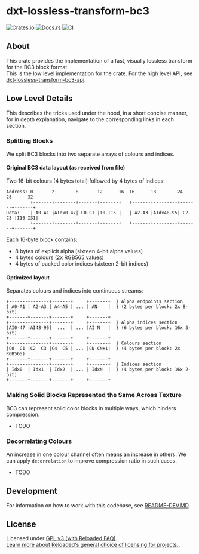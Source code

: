# dxt-lossless-transform-bc3

[![Crates.io](https://img.shields.io/crates/v/dxt-lossless-transform-bc3.svg)](https://crates.io/crates/dxt-lossless-transform-bc3)
[![Docs.rs](https://docs.rs/dxt-lossless-transform-bc3/badge.svg)](https://docs.rs/dxt-lossless-transform-bc3)
[![CI](https://github.com/Sewer56/dxt-lossless-transform/actions/workflows/rust.yml/badge.svg)](https://github.com/Sewer56/dxt-lossless-transform/actions)

## About

This crate provides the implementation of a fast, visually lossless transform for the BC3 block format.  
This is the low level implementation for the crate. For the high level API, see [dxt-lossless-transform-bc3-api].  

## Low Level Details

This describes the tricks used under the hood, in a short concise manner, for in depth explanation,
navigate to the corresponding links in each section.

### Splitting Blocks

We split BC3 blocks into two separate arrays of colours and indices.

#### Original BC3 data layout (as received from file)

Two 16-bit colours (4 bytes total) followed by 4 bytes of indices:

```text
Address: 0       2        8       12      16  16      18        24      28      32
         +-------+--------+-------+-------+   +-------+---------+-------+-------+
Data:    | A0-A1 |AIdx0-47| C0-C1 |I0-I15 |   | A2-A3 |AIdx48-95| C2-C3 |I16-I31|
         +-------+--------+-------+-------+   +-------+---------+-------+-------+
```

Each 16-byte block contains:
- 8 bytes of explicit alpha (sixteen 4-bit alpha values)
- 4 bytes colours (2x RGB565 values)
- 4 bytes of packed color indices (sixteen 2-bit indices)

#### Optimized layout

Separates colours and indices into continuous streams:

```text
+-------+-------+-------+     +-------+  } Alpha endpoints section
| A0-A1 | A2-A3 | A4-A5 | ... | AN    |  } (2 bytes per block: 2x 8-bit)
+-------+-------+-------+     +-------+
+-------+-------+-------+     +-------+  } Alpha indices section
|AI0-47 |AI48-95|  ...  | ... |AI N   |  } (6 bytes per block: 16x 3-bit)
+-------+-------+-------+     +-------+
+-------+-------+-------+     +-------+  } Colours section
|C0  C1 |C2  C3 |C4  C5 | ... |CN CN+1|  } (4 bytes per block: 2x RGB565)
+-------+-------+-------+     +-------+
+-------+-------+-------+     +-------+  } Indices section
| Idx0  | Idx1  | Idx2  | ... | IdxN  |  } (4 bytes per block: 16x 2-bit)
+-------+-------+-------+     +-------+
```

### Making Solid Blocks Represented the Same Across Texture

BC3 can represent solid color blocks in multiple ways, which hinders compression.

- TODO

### Decorrelating Colours

An increase in one colour channel often means an increase in others.
We can apply `decorrelation` to improve compression ratio in such cases.

- TODO

## Development

For information on how to work with this codebase, see [README-DEV.MD][readme-dev].

## License

Licensed under [GPL v3 (with Reloaded FAQ)](./LICENSE).  
[Learn more about Reloaded's general choice of licensing for projects.][reloaded-license].  

[codecov]: https://about.codecov.io/
[crates-io-key]: https://crates.io/settings/tokens
[nuget-key]: https://www.nuget.org/account/apikeys
[docs]: https://dxt-lossless-transform.github.io/dxt-lossless-transform
[reloaded-license]: https://reloaded-project.github.io/Reloaded.MkDocsMaterial.Themes.R2/Pages/license.html
[readme-dev]: https://github.com/Sewer56/dxt-lossless-transform/blob/main/README-DEV.MD
[dxt-lossless-transform-bc3-api]: https://github.com/Sewer56/dxt-lossless-transform/tree/main/projects/dxt-lossless-transform-bc3-api